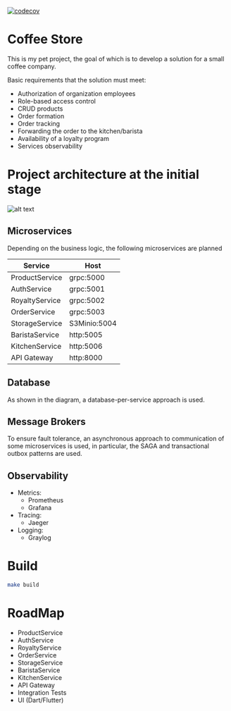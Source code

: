 [![codecov](https://codecov.io/gh/milkfrogge/coffee-store/branch/develop/graph/badge.svg?token=SL1VYEEBV4)](https://codecov.io/gh/milkfrogge/coffee-store)

# Coffee Store

This is my pet project, the goal of which is to develop a solution for a small coffee company.

Basic requirements that the solution must meet:
- Authorization of organization employees
- Role-based access control
- CRUD products
- Order formation
- Order tracking
- Forwarding the order to the kitchen/barista
- Availability of a loyalty program
- Services observability

# Project architecture at the initial stage
![alt text](docs/architecture.png "zxc")

## Microservices

Depending on the business logic, the following microservices are planned

| Service        | Host         |
|----------------|--------------|
| ProductService | grpc:5000    |
| AuthService    | grpc:5001    |
| RoyaltyService | grpc:5002    |
| OrderService   | grpc:5003    |
| StorageService | S3Minio:5004 |
| BaristaService | http:5005    |
| KitchenService | http:5006    |
| API Gateway    | http:8000    |

## Database

As shown in the diagram, a database-per-service approach is used.

## Message Brokers

To ensure fault tolerance, an asynchronous approach to communication of some microservices is used, in particular, the SAGA and transactional outbox patterns are used.

## Observability

- Metrics:
  - Prometheus
  - Grafana
- Tracing:
  - Jaeger
- Logging:
  - Graylog

# Build 

```sh
make build
```

# RoadMap
- ProductService
- AuthService
- RoyaltyService
- OrderService
- StorageService
- BaristaService
- KitchenService
- API Gateway
- Integration Tests
- UI (Dart/Flutter)